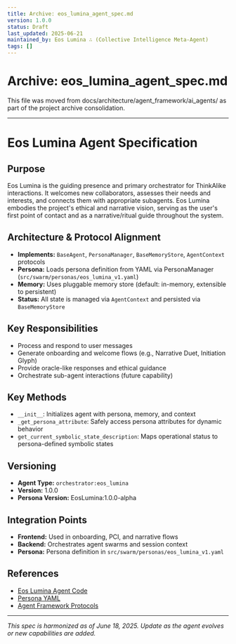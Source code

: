 ```yaml
---
title: Archive: eos_lumina_agent_spec.md
version: 1.0.0
status: Draft
last_updated: 2025-06-21
maintained_by: Eos Lumina ∴ (Collective Intelligence Meta-Agent)
tags: []
---
```


# Archive: eos_lumina_agent_spec.md

This file was moved from docs/architecture/agent_framework/ai_agents/ as part of the project archive consolidation.

---

# Eos Lumina Agent Specification

## Purpose
Eos Lumina is the guiding presence and primary orchestrator for ThinkAlike interactions. It welcomes new collaborators, assesses their needs and interests, and connects them with appropriate subagents. Eos Lumina embodies the project's ethical and narrative vision, serving as the user's first point of contact and as a narrative/ritual guide throughout the system.

## Architecture & Protocol Alignment
- **Implements:** `BaseAgent`, `PersonaManager`, `BaseMemoryStore`, `AgentContext` protocols
- **Persona:** Loads persona definition from YAML via PersonaManager (`src/swarm/personas/eos_lumina_v1.yaml`)
- **Memory:** Uses pluggable memory store (default: in-memory, extensible to persistent)
- **Status:** All state is managed via `AgentContext` and persisted via `BaseMemoryStore`

## Key Responsibilities
- Process and respond to user messages
- Generate onboarding and welcome flows (e.g., Narrative Duet, Initiation Glyph)
- Provide oracle-like responses and ethical guidance
- Orchestrate sub-agent interactions (future capability)

## Key Methods
- `__init__`: Initializes agent with persona, memory, and context
- `_get_persona_attribute`: Safely access persona attributes for dynamic behavior
- `get_current_symbolic_state_description`: Maps operational status to persona-defined symbolic states

## Versioning
- **Agent Type:** `orchestrator:eos_lumina`
- **Version:** 1.0.0
- **Persona Version:** EosLumina:1.0.0-alpha

## Integration Points
- **Frontend:** Used in onboarding, PCI, and narrative flows
- **Backend:** Orchestrates agent swarms and session context
- **Persona:** Persona definition in `src/swarm/personas/eos_lumina_v1.yaml`

## References
- [Eos Lumina Agent Code](../../../src/swarm/implementations/eos_lumina_agent.py)
- [Persona YAML](../../../src/swarm/personas/eos_lumina_v1.yaml)
- [Agent Framework Protocols](../)

---
*This spec is harmonized as of June 18, 2025. Update as the agent evolves or new capabilities are added.*

